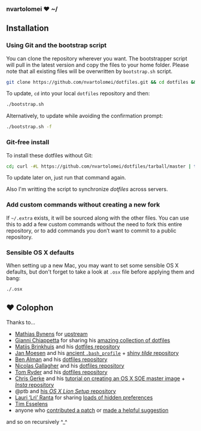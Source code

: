 ### nvartolomei ♥ ~/

## Installation

### Using Git and the bootstrap script

You can clone the repository wherever you want. The bootstrapper script will 
pull in the latest version and copy the files to your home folder. Please note
that all existing files will be overwritten by `bootstrap.sh` script.

```bash
git clone https://github.com/nvartolomei/dotfiles.git && cd dotfiles && ./bootstrap.sh
```

To update, `cd` into your local `dotfiles` repository and then:

```bash
./bootstrap.sh
```

Alternatively, to update while avoiding the confirmation prompt:

```bash
./bootstrap.sh -f
```

### Git-free install

To install these dotfiles without Git:

```bash
cd; curl -#L https://github.com/nvartolomei/dotfiles/tarball/master | tar -xzv --strip-components 1 --exclude={README.md,bootstrap.sh}
```

To update later on, just run that command again.

Also I'm writting the script to synchronize *dotfiles* across servers.

### Add custom commands without creating a new fork

If `~/.extra` exists, it will be sourced along with the other files. 
You can use this to add a few custom commands without the need to fork this
entire repository, or to add commands you don’t want to commit to a public
repository.

### Sensible OS X defaults

When setting up a new Mac, you may want to set some sensible OS X defaults,
but don't forget to take a look at `.osx` file before applying them and bang:

```bash
./.osx
```

## ♥ Colophon

Thanks to…

* [Mathias Bynens](http://mathiasbynens.be/) for [upstream](https://github.com/mathiasbynens/dotfiles)
* [Gianni Chiappetta](http://gf3.ca/) for sharing his [amazing collection of dotfiles](https://github.com/gf3/dotfiles)
* [Matijs Brinkhuis](http://hotfusion.nl/) and his [dotfiles repository](https://github.com/matijs/dotfiles)
* [Jan Moesen](http://jan.moesen.nu/) and his [ancient `.bash_profile`](https://gist.github.com/1156154) + [shiny _tilde_ repository](https://github.com/janmoesen/tilde)
* [Ben Alman](http://benalman.com/) and his [dotfiles repository](https://github.com/cowboy/dotfiles)
* [Nicolas Gallagher](http://nicolasgallagher.com/) and his [dotfiles repository](https://github.com/necolas/dotfiles)
* [Tom Ryder](http://blog.sanctum.geek.nz/) and his [dotfiles repository](https://github.com/tejr/dotfiles)
* [Chris Gerke](http://www.randomsquared.com/) and his [tutorial on creating an OS X SOE master image](http://chris-gerke.blogspot.com/2012/04/mac-osx-soe-master-image-day-7.html) + [_Insta_ repository](https://github.com/cgerke/Insta)
* @ptb and [his _OS X Lion Setup_ repository](https://github.com/ptb/Mac-OS-X-Lion-Setup)
* [Lauri ‘Lri’ Ranta](http://lri.me/) for sharing [loads of hidden preferences](http://lri.me/hiddenpreferences.txt)
* [Tim Esselens](http://devel.datif.be/)
* anyone who [contributed a patch](https://github.com/nvartolomei/dotfiles/graphs/contributors) or [made a helpful suggestion](https://github.com/mathiasbynens/dotfiles/issues)

and so on recursively ^_^
